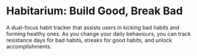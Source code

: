 # Habitarium: Build Good, Break Bad
A dual-focus habit tracker that assists users in kicking bad habits and forming healthy ones. As you change your daily behaviours, you can track resistance days for bad habits, streaks for good habits, and unlock accomplishments.
